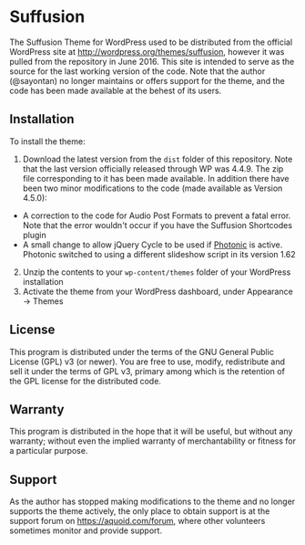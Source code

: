 # Suffusion

The Suffusion Theme for WordPress used to be distributed from the official WordPress site at http://wordpress.org/themes/suffusion, however it was pulled from the repository in June 2016. This site is intended to serve as the source for the last working version of the code. Note that the author (@sayontan) no longer maintains or offers support for the theme, and the code has been made available at the behest of its users.

## Installation

To install the theme:

1. Download the latest version from the `dist` folder of this repository. Note that the last version officially released through WP was 4.4.9. The zip file corresponding to it has been made available. In addition there have been two minor modifications to the code (made available as Version 4.5.0):
 * A correction to the code for Audio Post Formats to prevent a fatal error. Note that the error wouldn't occur if you have the Suffusion Shortcodes plugin
 * A small change to allow jQuery Cycle to be used if [Photonic](https://wordpress.org/plugins/photonic) is active. Photonic switched to using a different slideshow script in its version 1.62
2. Unzip the contents to your `wp-content/themes` folder of your WordPress installation
3. Activate the theme from your WordPress dashboard, under Appearance &rarr; Themes

## License

This program is distributed under the terms of the GNU General Public License (GPL) v3 (or newer). You are free to use, modify, redistribute and sell it under the terms of GPL v3, primary among which is the retention of the GPL license for the distributed code.

## Warranty

This program is distributed in the hope that it will be useful, but without any warranty; without even the implied warranty of merchantability or fitness for a particular purpose.

## Support

As the author has stopped making modifications to the theme and no longer supports the theme actively, the only place to obtain support is at the support forum on https://aquoid.com/forum, where other volunteers sometimes monitor and provide support.

